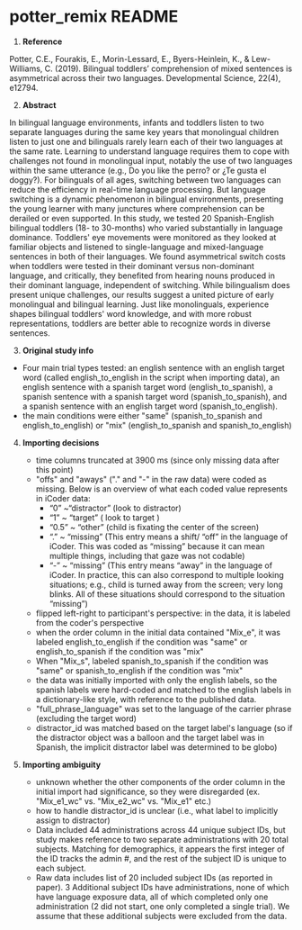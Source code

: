 # potter_remix README

1. **Reference**

Potter, C.E., Fourakis, E., Morin-Lessard, E., Byers-Heinlein, K., & Lew-Williams, C. (2019). Bilingual toddlers’ comprehension of mixed sentences is asymmetrical across their two languages. Developmental Science, 22(4), e12794.

2. **Abstract**

In bilingual language environments, infants and toddlers listen to two separate languages during the same key years that monolingual children listen to just one and bilinguals rarely learn each of their two languages at the same rate. Learning to understand language requires them to cope with challenges not found in monolingual input, notably the use of two languages within the same utterance (e.g., Do you like the perro? or ¿Te gusta el doggy?). For bilinguals of all ages, switching between two languages can reduce the efficiency in real-time language processing. But language switching is a dynamic phenomenon in bilingual environments, presenting the young learner with many junctures where comprehension can be derailed or even supported. In this study, we tested 20 Spanish-English bilingual toddlers (18- to 30-months) who varied substantially in language dominance. Toddlers' eye movements were monitored as they looked at familiar objects and listened to single-language and mixed-language sentences in both of their languages. We found asymmetrical switch costs when toddlers were tested in their dominant versus non-dominant language, and critically, they benefited from hearing nouns produced in their dominant language, independent of switching. While bilingualism does present unique challenges, our results suggest a united picture of early monolingual and bilingual learning. Just like monolinguals, experience shapes bilingual toddlers' word knowledge, and with more robust representations, toddlers are better able to recognize words in diverse sentences.

3. **Original study info**

- Four main trial types tested: an english sentence with an english target word (called english_to_english in the script when importing data), an english sentence with a spanish target word (english_to_spanish), a spanish sentence with a spanish target word (spanish_to_spanish), and a spanish sentence with an english target word (spanish_to_english).
- the main conditions were either "same" (spanish_to_spanish and english_to_english) or "mix" (english_to_spanish and spanish_to_english)

4. **Importing decisions**
    - time columns truncated at 3900 ms (since only missing data after this point)
    - "offs" and "aways" ("." and "-" in the raw data) were coded as missing. Below is an overview of what each coded value represents in iCoder data:
        - “0” ~“distractor” (look to distractor)
        - “1” ~ “target” ( look to target )
        - “0.5” ~ “other” (child is fixating the center of the screen)
        - “.” ~ “missing” (This entry means a shift/ “off” in the language of iCoder. This was coded as “missing” because it can mean multiple things, including that gaze was not codable)
        - “-” ~ “missing” (This entry means “away” in the language of iCoder. In practice, this can also correspond to multiple looking situations; e.g., child is turned away from the screen; very long blinks. All of these situations should correspond to the situation “missing”)
    - flipped left-right to participant's perspective: in the data, it is labeled from the coder's perspective
    - when the order column in the initial data contained "Mix_e", it was labeled english_to_english if the condition was "same" or english_to_spanish if the condition was "mix"
    - When "Mix_s", labeled spanish_to_spanish if the condition was "same" or spanish_to_english if the condition was "mix"
    - the data was initially imported with only the english labels, so the spanish labels were hard-coded and matched to the english labels in a dictionary-like style, with reference to the published data.
    - "full_phrase_language" was set to the language of the carrier phrase (excluding the target word)
    - distractor_id was matched based on the target label's language (so if the distractor object was a balloon and the target label was in Spanish, the implicit distractor label was determined to be globo)

5. **Importing ambiguity**
    - unknown whether the other components of the order column in the initial import had significance, so they were disregarded (ex. "Mix_e1_wc" vs. "Mix_e2_wc" vs. "Mix_e1" etc.)
    - how to handle distractor_id is unclear (i.e., what label to implicitly assign to distractor)
    - Data included 44 administrations across 44 unique subject IDs, but study makes reference to two separate administrations with 20 total subjects. Matching for demographics, it appears the first integer of the ID tracks the admin #, and the rest of the subject ID is unique to each subject.
    - Raw data includes list of 20 included subject IDs (as reported in paper). 3 Additional subject IDs have administrations, none of which have language exposure data, all of which completed only one administration (2 did not start, one only completed a single trial). We assume that these additional subjects were excluded from the data.

